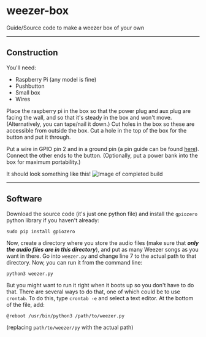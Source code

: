 # weezer-box
Guide/Source code to make a weezer box of your own

-------------
## Construction
You'll need:
* Raspberry Pi (any model is fine)
* Pushbutton
* Small box
* Wires

Place the raspberry pi in the box so that the power plug and aux plug are facing the wall, and so that it's steady in the box and won't move. (Alternatively, you can tape/nail it down.) 
Cut holes in the box so these are accessible from outside the box. Cut a hole in the top of the box for the button and put it through.

Put a wire in GPIO pin 2 and in a ground pin (a pin guide can be found [here](https://pinout.xyz/)). Connect the other ends to the button. (Optionally, put a power bank into the box for maximum portability.)

It should look something like this!
![Image of completed build](https://user-images.githubusercontent.com/33301953/121628800-32d89980-ca37-11eb-822e-f8c4fa4e2ec1.png)

------------
## Software

Download the source code (it's just one python file) and install the `gpiozero` python library if you haven't already:
```
sudo pip install gpiozero
```
Now, create a directory where you store the audio files (make sure that ***only the audio files are in this directory***), and put as many Weezer songs as you want in there. Go into `weezer.py` and change line 7 to the actual path to that directory.
Now, you can run it from the command line:
```
python3 weezer.py
```
But you might want to run it right when it boots up so you don't have to do that. There are several ways to do that, one of which could be to use `crontab`.
To do this, type `crontab -e` and select a text editor. At the bottom of the file, add:
```
@reboot /usr/bin/python3 /path/to/weezer.py
```
(replacing `path/to/weezer/py` with the actual path)
